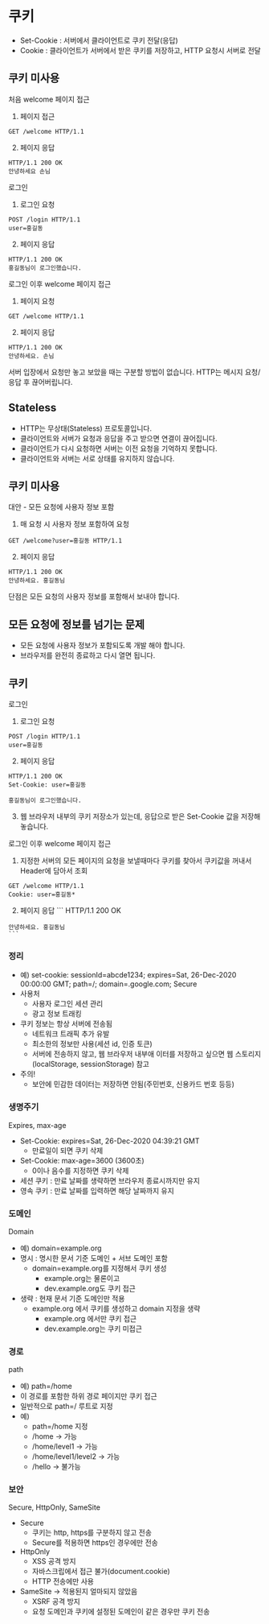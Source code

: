 # 쿠키

- Set-Cookie : 서버에서 클라이언트로 쿠키 전달(응답)
- Cookie : 클라이언트가 서버에서 받은 쿠키를 저장하고, HTTP 요청시 서버로 전달

## 쿠키 미사용
처음 welcome 페이지 접근

1. 페이지 접근
  ```
  GET /welcome HTTP/1.1
  ```

2. 페이지 응답
  ```
  HTTP/1.1 200 OK
  안녕하세요 손님
  ```

로그인
1. 로그인 요청
  ```
  POST /login HTTP/1.1
  user=홍길동
  ```
2. 페이지 응답
  ```
  HTTP/1.1 200 OK
  홍길동님이 로그인했습니다.
  ```

로그인 이후 welcome 페이지 접근
1. 페이지 요청
  ```
  GET /welcome HTTP/1.1
  ```
2. 페이지 응답
  ```
  HTTP/1.1 200 OK
  안녕하세요. 손님
  ```

서버 입장에서 요청만 놓고 보았을 때는 구분할 방법이 없습니다.
HTTP는 메시지 요청/응답 후 끊어버립니다.

## Stateless

- HTTP는 무상태(Stateless) 프로토콜입니다.
- 클라이언트와 서버가 요청과 응답을 주고 받으면 연결이 끊어집니다.
- 클라이언트가 다시 요청하면 서버는 이전 요청을 기억하지 못합니다.
- 클라이언트와 서버는 서로 상태를 유지하지 않습니다.

## 쿠키 미사용
대안 - 모든 요청에 사용자 정보 포함

1. 매 요청 시 사용자 정보 포함하여 요청
  ```
  GET /welcome?user=홍길동 HTTP/1.1
  ```
2. 페이지 응답
  ```
  HTTP/1.1 200 OK
  안녕하세요. 홍길동님
  ```

단점은 모든 요청의 사용자 정보를 포함해서 보내야 합니다.

## 모든 요청에 정보를 넘기는 문제

- 모든 요청에 사용자 정보가 포함되도록 개발 해야 합니다.
- 브라우저를 완전히 종료하고 다시 열면 됩니다.

## 쿠키
로그인

1. 로그인 요청
  ```
  POST /login HTTP/1.1
  user=홍길동
  ```
2. 페이지 응답
  ```
  HTTP/1.1 200 OK
  Set-Cookie: user=홍길동

  홍길동님이 로그인했습니다.
  ```
3. 웹 브라우저 내부의 쿠키 저장소가 있는데, 응답으로 받은 Set-Cookie 값을 저장해놓습니다.

로그인 이후 welcome 페이지 접근
1. 지정한 서버의 모든 페이지의 요청을 보낼때마다 쿠키를 찾아서 쿠키값을 꺼내서 Header에 담아서 조회
  ```
  GET /welcome HTTP/1.1
  Cookie: user=홍길동*
  ```
  2. 페이지 응답
    ```
    HTTP/1.1 200 OK

    안녕하세요. 홍길동님
    ```

### 정리

- 예) set-cookie: sessionId=abcde1234; expires=Sat, 26-Dec-2020 00:00:00 GMT; path=/; domain=.google.com; Secure  
- 사용처
  - 사용자 로그인 세션 관리
  - 광고 정보 트래킹
- 쿠키 정보는 항상 서버에 전송됨
  - 네트워크 트래픽 추가 유발
  - 최소한의 정보만 사용(세션 id, 인증 토큰)
  - 서버에 전송하지 않고, 웹 브라우저 내부애 이터를 저장하고 싶으면 웹 스토리지(localStorage, sessionStorage) 참고
- 주의!
  - 보안에 민감한 데이터는 저장하면 안됨(주민번호, 신용카드 번호 등등)

### 생명주기
Expires, max-age

- Set-Cookie: expires=Sat, 26-Dec-2020 04:39:21 GMT
  - 만료일이 되면 쿠키 삭제
- Set-Cookie: max-age=3600 (3600초)
  - 0이나 음수를 지정하면 쿠키 삭제
- 세션 쿠키 : 만료 날짜를 생략하면 브라우저 종료시까지만 유지
- 영속 쿠키 : 만료 날짜를 입력하면 해당 날짜까지 유지

### 도메인
Domain

- 예) domain=example.org
- 명시 : 명시한 문서 기준 도메인 + 서브 도메인 포함
  - domain=example.org를 지정해서 쿠키 생성
    - example.org는 물론이고
    - dev.example.org도 쿠키 접근
- 생략 : 현재 문서 기준 도메인만 적용
  - example.org 에서 쿠키를 생성하고 domain 지정을 생략
    - example.org 에서만 쿠키 접근
    - dev.example.org는 쿠키 미접근

### 경로
path

- 예) path=/home
- 이 경로를 포함한 하위 경로 페이지만 쿠키 접근
- 일반적으로 path=/ 루트로 지정
- 예)
  - path=/home 지정
  - /home -> 가능
  - /home/level1 -> 가능
  - /home/level1/level2 -> 가능
  - /hello -> 불가능

### 보안
Secure, HttpOnly, SameSite

- Secure
  - 쿠키는 http, https를 구분하지 않고 전송
  - Secure를 적용하면 https인 경우에만 전송
- HttpOnly
  - XSS 공격 방지
  - 자바스크립에서 접근 불가(document.cookie)
  - HTTP 전송에만 사용
- SameSite -> 적용된지 얼마되지 않았음
  - XSRF 공격 방지
  - 요청 도메인과 쿠키에 설정된 도메인이 같은 경우만 쿠키 전송

